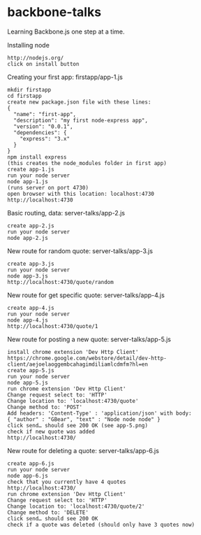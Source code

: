 backbone-talks
==============

Learning Backbone.js one step at a time.

Installing node
```
http://nodejs.org/ 
click on install button
```

Creating your first app: firstapp/app-1.js 
```
mkdir firstapp
cd firstapp
create new package.json file with these lines:
{
  "name": "first-app",
  "description": "my first node-express app",
  "version": "0.0.1",
  "dependencies": {
    "express": "3.x"
  }
}
npm install express
(this creates the node_modules folder in first app)
create app-1.js 
run your node server
node app-1.js
(runs server on port 4730)
open browser with this location: localhost:4730
http://localhost:4730
```

Basic routing, data: server-talks/app-2.js
```
create app-2.js
run your node server
node app-2.js
```

New route for random quote: server-talks/app-3.js
```
create app-3.js
run your node server
node app-3.js
http://localhost:4730/quote/random
```

New route for get specific quote: server-talks/app-4.js
```
create app-4.js
run your node server
node app-4.js
http://localhost:4730/quote/1
```

New route for posting a new quote: server-talks/app-5.js
```
install chrome extension 'Dev Http Client'
https://chrome.google.com/webstore/detail/dev-http-client/aejoelaoggembcahagimdiliamlcdmfm?hl=en
create app-5.js
run your node server
node app-5.js
run chrome extension 'Dev Http Client'
Change request select to: 'HTTP'
Change location to: 'localhost:4730/quote'
Change method to: 'POST'
Add headers: 'Content-Type' : 'application/json' with body:
{ "author" : "GBear", "text" : "Node node node" }
click send… should see 200 OK (see app-5.png)
check if new quote was added
http://localhost:4730/
```

New route for deleting a quote: server-talks/app-6.js
```
create app-6.js
run your node server
node app-6.js
check that you currently have 4 quotes
http://localhost:4730/
run chrome extension 'Dev Http Client'
Change request select to: 'HTTP'
Change location to: 'localhost:4730/quote/2'
Change method to: 'DELETE'
click send… should see 200 OK
check if a quote was deleted (should only have 3 quotes now)
```
